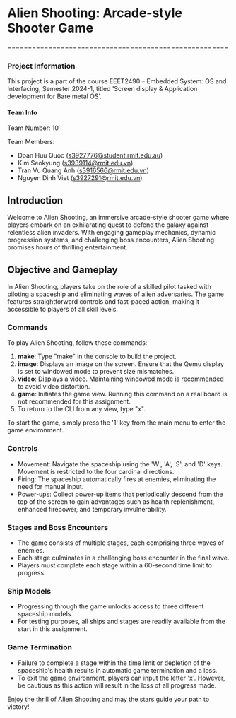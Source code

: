 # Alien Shooting: Arcade-style Shooter Game
======================================================

### Project Information

This project is a part of the course EEET2490 – Embedded System: OS and Interfacing, Semester 2024-1, titled 'Screen display & Application development for Bare metal OS'.

#### Team Info

Team Number: 10

Team Members:
- Doan Huu Quoc (s3927776@student.rmit.edu.au)
- Kim Seokyung (s3939114@rmit.edu.vn)
- Tran Vu Quang Anh (s3916566@rmit.edu.vn)
- Nguyen Dinh Viet (s3927291@rmit.edu.vn)

Introduction
------------

Welcome to Alien Shooting, an immersive arcade-style shooter game where players embark on an exhilarating quest to defend the galaxy against relentless alien invaders. With engaging gameplay mechanics, dynamic progression systems, and challenging boss encounters, Alien Shooting promises hours of thrilling entertainment.

Objective and Gameplay
----------------------

In Alien Shooting, players take on the role of a skilled pilot tasked with piloting a spaceship and eliminating waves of alien adversaries. The game features straightforward controls and fast-paced action, making it accessible to players of all skill levels.

### Commands

To play Alien Shooting, follow these commands:

1. **make**: Type "make" in the console to build the project.
2. **image**: Displays an image on the screen. Ensure that the Qemu display is set to windowed mode to prevent size mismatches.
3. **video**: Displays a video. Maintaining windowed mode is recommended to avoid video distortion.
4. **game**: Initiates the game view. Running this command on a real board is not recommended for this assignment.
5. To return to the CLI from any view, type "x".

To start the game, simply press the '1' key from the main menu to enter the game environment.

### Controls

- Movement: Navigate the spaceship using the 'W', 'A', 'S', and 'D' keys. Movement is restricted to the four cardinal directions.
- Firing: The spaceship automatically fires at enemies, eliminating the need for manual input.
- Power-ups: Collect power-up items that periodically descend from the top of the screen to gain advantages such as health replenishment, enhanced firepower, and temporary invulnerability.

### Stages and Boss Encounters

- The game consists of multiple stages, each comprising three waves of enemies.
- Each stage culminates in a challenging boss encounter in the final wave.
- Players must complete each stage within a 60-second time limit to progress.

### Ship Models

- Progressing through the game unlocks access to three different spaceship models.
- For testing purposes, all ships and stages are readily available from the start in this assignment.

### Game Termination

- Failure to complete a stage within the time limit or depletion of the spaceship's health results in automatic game termination and a loss.
- To exit the game environment, players can input the letter 'x'. However, be cautious as this action will result in the loss of all progress made.

Enjoy the thrill of Alien Shooting and may the stars guide your path to victory!
